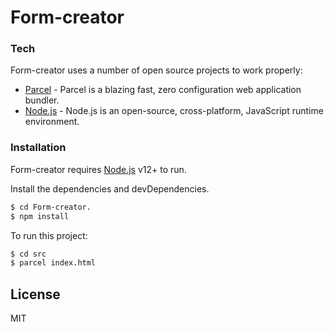 # Form-creator

### Tech

Form-creator uses a number of open source projects to work properly:

* [Parcel] - Parcel is a blazing fast, zero configuration web application bundler.
* [Node.js] - Node.js is an open-source, cross-platform, JavaScript runtime environment.

### Installation

Form-creator requires [Node.js] v12+ to run.

Install the dependencies and devDependencies.

```sh
$ cd Form-creator.
$ npm install
```

To run this project:

```sh
$ cd src
$ parcel index.html
```

License
----

MIT

[node.js]: <https://nodejs.org/>
[parcel]: <https://parceljs.org/>

